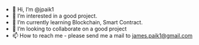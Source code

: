 - 👋 Hi, I’m @jpaik1
- 👀 I’m interested in a good project.
- 🌱 I’m currently learning Blockchain, Smart Contract.
- 💞️ I’m looking to collaborate on a good project
- 📫 How to reach me - please send me a mail to james.paik1@gmail.com

<!---
jamespaik1/jamespaik1 is a ✨ special ✨ repository because its `README.md` (this file) appears on your GitHub profile.
You can click the Preview link to take a look at your changes.
--->
